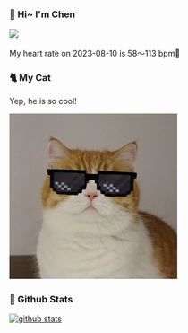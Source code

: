 ### 👋 Hi~ I'm Chen 

![](https://komarev.com/ghpvc/?username=z1cheng&style=flat)

My heart rate on 2023-08-10 is 58～113 bpm💖

### 🐈 My Cat
Yep, he is so cool!

<img src="/images/mycat.jpg" width="300px" />

### 🧐 Github Stats
[![github stats](https://github-readme-stats.vercel.app/api?username=z1cheng&show_icons=true&theme=default)](https://github.com/anuraghazra/github-readme-stats)

